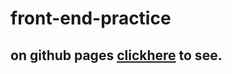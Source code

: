 # front-end-practice

## on github pages [clickhere](https://sarveshmaurya306.github.io/front-end-practice/) to see.
